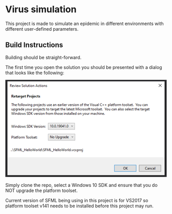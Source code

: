 # Virus simulation

This project is made to simulate an epidemic in different environments with different user-defined parameters.

## Build Instructions

Building should be straight-forward.

The first time you open the solution you should be presented with a dialog that
looks like the following:

![](img/SolutionActions.png)

Simply clone the repo, select a Windows 10 SDK and ensure that you do NOT
upgrade the platform toolset.

Current version of SFML being using in this project is for VS2017 so platform
toolset v141 needs to be installed before this project may run.
